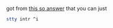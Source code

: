 got from [this so answer](https://askubuntu.com/a/620647) that you can just

```sh
stty intr ^i
```
